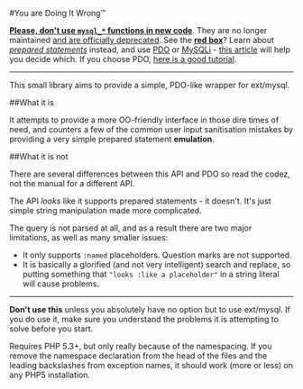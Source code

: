 ﻿#You are Doing It Wrong™

[**Please, don't use `mysql_*` functions in new code**](http://bit.ly/phpmsql). They are no longer maintained [and are officially deprecated](http://j.mp/XqV7Lp). See the [**red box**](http://j.mp/Te9zIL)? Learn about [*prepared statements*](http://j.mp/T9hLWi) instead, and use [PDO](http://php.net/pdo) or [MySQLi](http://php.net/mysqli) - [this article](http://j.mp/QEx8IB) will help you decide which. If you choose PDO, [here is a good tutorial](http://j.mp/PoWehJ).

---

This small library aims to provide a simple, PDO-like wrapper for ext/mysql.

##What it is

It attempts to provide a more OO-friendly interface in those dire times of need, and counters a few of the common user input sanitisation mistakes by providing a very simple prepared statement **emulation**.

##What it is not

There are several differences between this API and PDO so read the codez, not the manual for a different API.

The API *looks* like it supports prepared statements - it doesn't. It's just simple string manipulation made more complicated.

The query is not parsed at all, and as a result there are two major limitations, as well as many smaller issues:
 - It only supports `:named` placeholders. Question marks are not supported.
 - It is basically a glorified (and not very intelligent) search and replace, so putting something that `"looks :like a placeholder"` in a string literal will cause problems.

---

**Don't use this** unless you absolutely have no option but to use ext/mysql. If you do use it, make sure you understand the problems it is attempting to solve before you start.

Requires PHP 5.3+, but only really because of the namespacing. If you remove the namespace declaration from the head of the files and the leading backslashes from exception names, it should work (more or less) on any PHP5 installation.